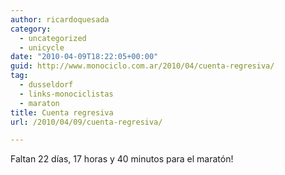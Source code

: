 ```yaml
---
author: ricardoquesada
category:
  - uncategorized
  - unicycle
date: "2010-04-09T18:22:05+00:00"
guid: http://www.monociclo.com.ar/2010/04/cuenta-regresiva/
tag:
  - dusseldorf
  - links-monociclistas
  - maraton
title: Cuenta regresiva
url: /2010/04/09/cuenta-regresiva/

---
```

Faltan 22 días, 17 horas y 40 minutos para el maratón!
